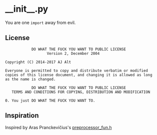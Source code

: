 # \_\_init\_\_.py

You are one `import` away from evil.

## License
                DO WHAT THE FUCK YOU WANT TO PUBLIC LICENSE
                       Version 2, December 2004

	Copyright (C) 2014-2017 AJ Alt
	
	Everyone is permitted to copy and distribute verbatim or modified
	copies of this license document, and changing it is allowed as long
	as the name is changed.

                DO WHAT THE FUCK YOU WANT TO PUBLIC LICENSE
       TERMS AND CONDITIONS FOR COPYING, DISTRIBUTION AND MODIFICATION

 	0. You just DO WHAT THE FUCK YOU WANT TO.

## Inspiration

Inspired by Aras Pranckevičius's [preprocessor_fun.h](https://gist.github.com/aras-p/6224951)
